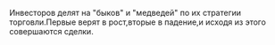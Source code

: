Инвесторов делят на "быков" и "медведей" по их стратегии торговли.Первые верят в рост,вторые в падение,и исходя из этого совершаются сделки.